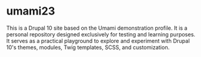 # umami23
This is a Drupal 10 site based on the Umami demonstration profile. It is a personal repository designed exclusively for testing and learning purposes. It serves as a practical playground to explore and experiment with Drupal 10's themes, modules, Twig templates, SCSS, and customization.

